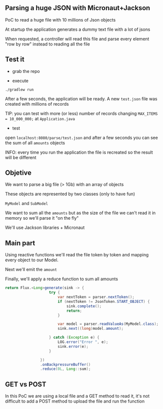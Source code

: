 ## Parsing a huge JSON with Micronaut+Jackson 


PoC to read a huge file with 10 millions of Json objects 

At startup the application generates a dummy text file with a lot of jsons

When requested, a controller will read this file and parse every element "row by row" instead to reading all the file

## Test it

- grab the repo

- execute

`./gradlew run`

After a few seconds, the application will be ready. A new `test.json` file was created with millions of records

TIP: you can test with more (or less) number of records changing `MAX_ITEMS = 10_000_000;` at `Application.java`

- test

open `localhost:8080/parse/test.json` and after a few seconds you can see the sum of all `amounts` objects

INFO: every time you run the application the file is recreated so the result will be different

## Objetive

We want to parse a big file (> 1Gb) with an array of objects

These objects are represented by two classes (only to have fun)

`MyModel` and `SubModel` 

We want to sum all the `amounts` but as the size of the file we can't read it in memory so we'll parse it "on the fly"

We'll use Jackson libraries + Micronaut

## Main part

Using reactive functions we'll read the file token by token and mapping every object to our Model.

Next we'll emit the `amount`

Finally, we'll apply a reduce function to sum all amounts

```java
return Flux.<Long>generate(sink -> {
                    try {
                        var nextToken = parser.nextToken();
                        if (nextToken != JsonToken.START_OBJECT) {
                            sink.complete();
                            return;
                        }

                        var model = parser.readValueAs(MyModel.class);
                        sink.next((long)model.amount);

                    } catch (Exception e) {
                        LOG.error("Error ", e);
                        sink.error(e);
                    }

                })
                .onBackpressureBuffer()
                .reduce(0L, Long::sum);
```

## GET vs POST

In this PoC we are using a local file and a GET method to read it, it's not difficult to add a POST method to 
upload the file and run the function